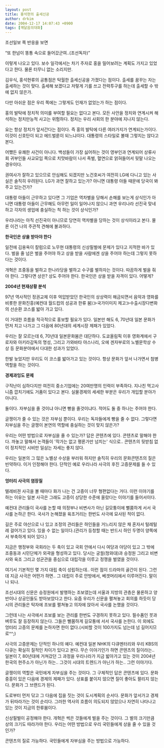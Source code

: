 ```yaml
---
layout: post
title: 홍석현의 출세신공
author: drkim
date: 2004-12-17 14:07:43 +0900
tags: [깨달음의대화]
---
```

조선일보 쪽 반응을 보면

“또 한넘이 똥통 속으로 들어갔군여..(조선독자)”

이렇게 나오고 있다. 보수 일각에서는 차기 주자로 홍을 밀어보려는 계획도 가지고 있었다고 한다. 물론 터무니 없는 소리지만. 

김우식, 홍석현류의 공통점은 탁월한 출세신공을 가졌다는 점이다. 출세를 꿈꾸는 자는 출세하는 것이 맞다. 출세해 보겠다고 저렇게 기를 쓰고 전력투구를 하는데 출세할 수 밖에 없지 않은가.

다만 아쉬운 점은 우리 쪽에는 그렇게도 인재가 없었는가 하는 점이다. 

홍의 발탁에 정치적 의미를 부여할 필요는 없다고 본다. 모든 사안을 정치와 연계시켜 해석하는 정치만능적 사고는 위험하다. 정치는 우리 사회의 한 분야에 지나지 않는다. 

요는 항상 정치가 앞서간다는 점이다. 즉 홍의 발탁에 다른 여러가지가 연계되는가이다. 이것이 신호탄이 되고 에드벌룬이 되느냐이다. 대통령의 스타일로 볼때 그렇지는 않다고 본다. 

어쨌든 유쾌한 사건이 아니다. 백성들이 가장 싫어하는 것이 영부인과 연계되어 상류사회 귀부인들 사교모임 쪽으로 치맛바람이 나서 족벌, 혈연으로 얽혀들어서 뒷말 나오는 경우이다.

권여사가 잘하고 있으므로 안심해도 되겠지만 노건호씨가 여전히 LG에 다니고 있는 사실은 솔직히 우려된다. LG가 과연 잘하고 있는가? 아니면 대통령 아들 때문에 당국이 봐주고 있는건가? 

대통령 아들이 근무하고 있다면 그 기업은 역차별을 당해서 손해를 보는게 상식인가 아니면 대통령 아들이 근무해도 아무런 일이 일어나지 않으니 과연 우리나라 선진국 맞네 하고 각자의 생업에 충실하는 척 하는 것이 상식인가? 

우리나라는 아직 선진국이 아니므로 당연히 역차별을 당하는 것이 상식이라고 본다. 물론 이건 나의 주관적 견해에 불과하다.





**한국인은 상을 받아야 한다**

일전에 김용옥이 칼럼으로 노무현 대통령의 신상필벌에 문제가 있다고 지적한 바가 있다. 벌을 줄 넘은 벌을 주어야 하고 상을 받을 사람에겐 상을 주어야 하는데 그렇지 못하다는 것이다. 

개혁은 조중동을 벌하고 한나라당을 벌하고 수구를 벌하자는 것이다. 따끔하게 벌을 줘야 한다. 그렇다면 상은? 상도 주어야 한다. 한국인은 상을 받을 자격이 있다. 어떻게? 

**2004년 현재상황 분석**

97년 역사적인 정권교체 이후 억압받았던 한국인의 상상력이 해금되면서 음악과 영화를 비롯한 문화진흥(예컨대 월드컵의 성공과 한류 붐)≫국가이미지 제고≫수출시장다변화의 선순환 코스를 밟아 가고 있다. 

이 거대한 흐름을 적극적으로 홍보할 필요가 있다. 일본만 해도 6, 70년대 일본 문화가 먼저 치고 나가고 그 다음에 80년대의 세계시장 제패가 있었다. 

우리는 잘 모르는데 6, 70년대 일본문화붐은 대단하다. 도쿄올림픽 이후 영화계에서 구로자와 아키라감독의 명성, 그리고 가와바타 야스나리, 오에 겐자부로의 노벨문학상 수상 등 문화분야에서 다대한 성과가 있었다. 

한발 늦었지만 우리도 이 코스를 밟아가고 있는 것이다. 항상 문화가 앞서 나가면서 첨병 역할을 하는 것이다. 

**경제과잉도 문제**

구직난이 심하다지만 여전히 중소기업에는 20여만명의 인력이 부족하다. 지나친 먹고사니즘 깝치기에도 거품이 있다고 본다. 실물경제의 세세한 부분은 우리가 개입할 분야가 아니다. 

둘이다. 자부심을 줄 것이냐 아니면 빵을 줄것이냐다. 적어도 둘 중 하나는 주어야 한다. 

글쟁이가 줄 수 있는 것은 자부심 뿐이다. 우리는 독자들에게 빵을 줄 수 없다. 그렇다면 자부심을 주는 글쟁이 본연의 역할에 충실하는 것이 맞지 않은가?

우리는 어떤 방법으로 자부심을 줄 수 있는가? 답은 콘텐츠에 있다. 콘텐츠로 말해야 한다. 까놓고 말해서 논객들이 '작가는 없고 평론가만 넘치는' 식으로.. 콘텐츠의 뒷받침 없이 정치적인 시비만 일삼는 자세는 좋지 않다. 

우리는 일본의 그 많은 노벨상 수상을 부러워 하지만 솔직히 우리의 문화콘텐츠의 질은 빈약하다. 이거 인정해야 한다. 단적인 예로 우리나라 사극의 후진 고증문제를 들 수 있다. 

**엉터리 사극의 염장질**

텔레비젼 사극을 볼 때마다 화가 나는 건 고증이 너무 형편없다는 거다. 이런 이야기를 하는 이유는 일본 사극은 그래도 고증이 상당한 수준에 올랐다는 이야기를 들어서이다. 

예컨대 관리들이 국사를 논할 때 의정부나 비변사가 아닌 길모퉁이에 뻘쭘하게 서서 국사를 논하곤 한다. 국사가 논해졌을 육조거리는 한번도 사극에 묘사된 적이 없다. 

길은 주로 야산으로 나 있고 조정의 관리들은 하인들을 거느리지 않은 채 혼자서 털레털레 걸어가고 있다. 있을 수 없는 일이다.(관리가 등청할 때는 반드시 하인 두명이 양쪽에서 부축하게 되어 있다.) 

지금은 행정부와 국회라는 두 축이 있고 국회 안에서 다시 여당과 야당이 있고 그 밖에 조중동과 시민단체가 외곽을 형성하고 있다. 당시는 궁궐(청와대)과 승정원 그리고 비변사와 육조 그리고 성균관을 중심으로 대립각을 이루고 정쟁을 벌였을 것이다.

여기서 기본적인 몇 가지 대립 축이 성립하는데.. 이런 점이 드라마의 골간이 된다. 그런데 지금 사극은 어떤가 하면.. 그 대립이 주로 안방에서, 베겟머리에서 이루어진다. 말이나 되나.

조선시대의 신문은 승정원에서 발행하는 조보였는데 서울과 지방의 관층은 물론하고 양반이나 상공인들도 받아보았다고 한다. 요즘 우리가 신문을 펼쳐놓고 회의를 하듯이 당시의 관리들은 탁자에 조보를 펼쳐놓고 의자에 앉아서 국사를 논했을 것이다. 

그런데 나는 사극에서 조보를 보는 관리를 한번도 구경하지 못하고 있다. 필수품인 붓과 벼루도 잘 등장하지 않는다. 그들은 뻘쭘하게 길모퉁에 서서 국사를 논한다. 이 외에도 엉터리 고증의 문제를 논하자면 한이 없다.(시비할 것이 100가지도 넘는데 넘 길어지므로^^;)

사극의 고증문제는 단적인 하나의 예다. 예컨대 일본 NHK의 다큐멘터리와 우리 KBS의 다큐는 확실히 질적인 차이가 있다고 본다. 무슨 이야기인가 하면 콘텐츠의 질이라는.. 일본이 7, 80년대에 거쳐갔던 그 과정을 우리나라가 지금 밟아가고 있는 것이 2004년 한국의 현주소가 아닌가 하는.. 그것이 시대의 트렌드가 아닌가 하는.. 그런 이야기다. 

글쟁이의 역할은 국민에게 자부심을 주는 것이다. 그 구체적인 답은 콘텐츠에 있다. 문화중흥이 있은 다음에 경제의 제패가 있다. 상표를 붙이지 않으면 질이 좋아도 팔리지 않는다. 문화가 그 브랜드가 된다. 

도로부터 먼저 닦고 그 다음에 집을 짓는 것이 도시계획의 순서다. 문화가 앞서가고 경제가 뒤따라가는 것이 순리다. 그러한 역사의 흐름이 의도되지 않았으나 자연히 나타나고 있는 것이 지금의 한류붐이다. 

신상필벌이 공정해야 한다. 개혁은 썩은 것들에게 벌을 주는 것이다. 그 벌의 크기만큼 상의 크기도 따라가야 한다. 우리는 어떤 방법으로 우리 국민들에게 상을 줄 수 있을 것인가? 

콘텐츠의 질로 가능하다. 국민들에게 자부심을 주는 방법으로 가능하다.